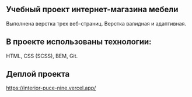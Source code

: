 ## Учебный проект интернет-магазина мебели
Выполнена верстка трех веб-страниц. Верстка валидная и адаптивная.

## В проекте использованы технологии: 
HTML, CSS (SCSS), BEM, Git.

## Деплой проекта
https://interior-puce-nine.vercel.app/
